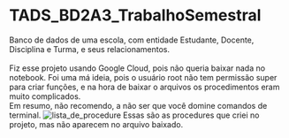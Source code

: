 # TADS_BD2A3_TrabalhoSemestral
Banco de dados de uma escola, com entidade Estudante, Docente, Disciplina e Turma, e seus relacionamentos.<br><br>
Fiz esse projeto usando Google Cloud, pois não queria baixar nada no notebook. Foi uma má ideia, pois o usuário root não tem permissão super para criar funções,
e na hora de baixar o arquivos os procedimentos eram muito complicados.<br>
Em resumo, não recomendo, a não ser que você domine comandos de terminal.
![lista_de_procedure](https://user-images.githubusercontent.com/61765516/146966899-0556bfba-90b6-4136-8087-2be6aa0fcde4.png)
Essas são as procedures que criei no projeto, mas não aparecem no arquivo baixado.
